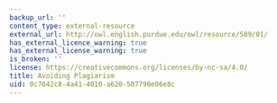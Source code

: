 ```yaml
---
backup_url: ''
content_type: external-resource
external_url: http://owl.english.purdue.edu/owl/resource/589/01/
has_external_licence_warning: true
has_external_license_warning: true
is_broken: ''
license: https://creativecommons.org/licenses/by-nc-sa/4.0/
title: Avoiding Plagiarism
uid: 0c7642c8-4a41-4010-a620-507790e06e8c
---
```


